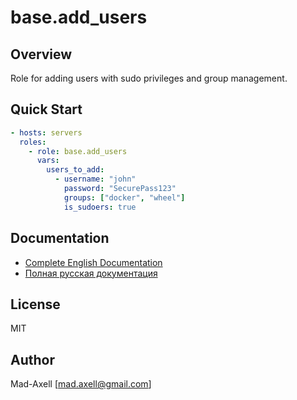 # base.add_users

## Overview

Role for adding users with sudo privileges and group management.

## Quick Start

```yaml
- hosts: servers
  roles:
    - role: base.add_users
      vars:
        users_to_add:
          - username: "john"
            password: "SecurePass123"
            groups: ["docker", "wheel"]
            is_sudoers: true
```

## Documentation

- [Complete English Documentation](README_eng.md)
- [Полная русская документация](README_rus.md)

## License

MIT

## Author

Mad-Axell [mad.axell@gmail.com]
